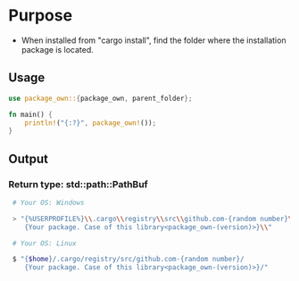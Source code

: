 # Purpose

- When installed from "cargo install", find the folder where the installation package is located.

## Usage

```rust
use package_own::{package_own, parent_folder};

fn main() {
    println!("{:?}", package_own!());
}
```

## Output

### Return type: std::path::PathBuf

```bash
 # Your OS: Windows

 > "{%USERPROFILE%}\\.cargo\\registry\\src\\github.com-{random number}\\
    {Your package. Case of this library<package_own-(version)>}\\"

 # Your OS: Linux

 $ "{$home}/.cargo/registry/src/github.com-{random number}/
    {Your package. Case of this library<package_own-(version)>}/"
```
